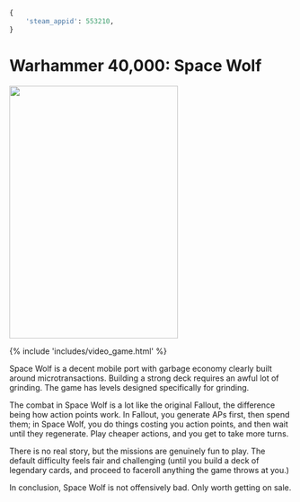 ```python
{
    'steam_appid': 553210,
}
```

# Warhammer 40,000: Space Wolf

<img src="/static/steam/space_wolf.jpeg" width="300" height="450">

{% include 'includes/video_game.html' %}

Space Wolf is a decent mobile port with garbage economy clearly built around
microtransactions. Building a strong deck requires an awful lot of grinding.
The game has levels designed specifically for grinding.

The combat in Space Wolf is a lot like the original Fallout, the difference
being how action points work. In Fallout, you generate APs first, then spend
them; in Space Wolf, you do things costing you action points, and then wait
until they regenerate. Play cheaper actions, and you get to take more turns.

There is no real story, but the missions are genuinely fun to play. The
default difficulty feels fair and challenging (until you build a deck of
legendary cards, and proceed to faceroll anything the game throws at you.)

In conclusion, Space Wolf is not offensively bad. Only worth getting on sale.
